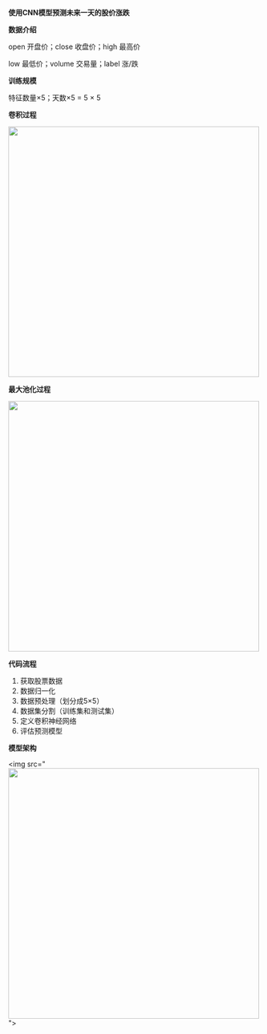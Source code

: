 **使用CNN模型预测未来一天的股价涨跌**

**数据介绍**

open 开盘价；close 收盘价；high 最高价

low 最低价；volume 交易量；label 涨/跌

**训练规模**

特征数量×5；天数×5 = 5 × 5

**卷积过程**

<img src="https://github.com/jm199504/Financial-Prediction/blob/master/Financial-Prediction-CNN/images/conv.gif" width = "500" />

**最大池化过程**

<img src="https://github.com/jm199504/Financial-Prediction/blob/master/Financial-Prediction-CNN/images/pool.png" width = "500" />

**代码流程**

1. 获取股票数据
2. 数据归一化
3. 数据预处理（划分成5×5）
4. 数据集分割（训练集和测试集）
5. 定义卷积神经网络
6. 评估预测模型

**模型架构**

<img src="<img src="https://github.com/jm199504/Financial-Prediction/blob/master/Financial-Prediction-CNN/images/model.png" width = "500" />">
